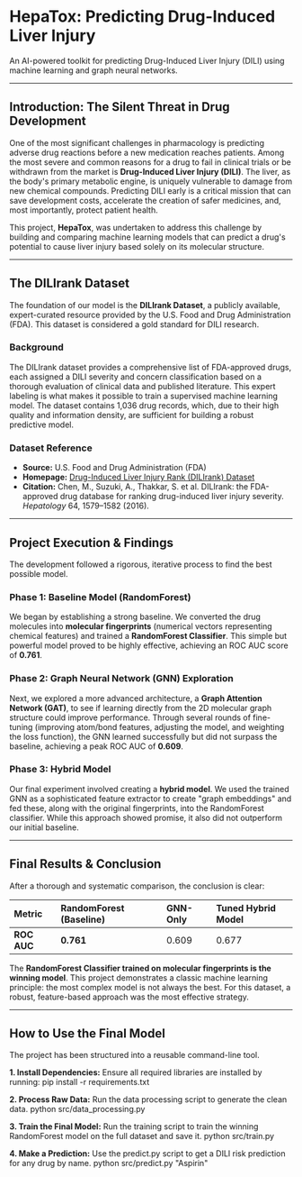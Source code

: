# HepaTox: Predicting Drug-Induced Liver Injury

An AI-powered toolkit for predicting Drug-Induced Liver Injury (DILI) using machine learning and graph neural networks.

---

## Introduction: The Silent Threat in Drug Development

One of the most significant challenges in pharmacology is predicting adverse drug reactions before a new medication reaches patients. Among the most severe and common reasons for a drug to fail in clinical trials or be withdrawn from the market is **Drug-Induced Liver Injury (DILI)**. The liver, as the body's primary metabolic engine, is uniquely vulnerable to damage from new chemical compounds. Predicting DILI early is a critical mission that can save development costs, accelerate the creation of safer medicines, and, most importantly, protect patient health.

This project, **HepaTox**, was undertaken to address this challenge by building and comparing machine learning models that can predict a drug's potential to cause liver injury based solely on its molecular structure.

---

## The DILIrank Dataset

The foundation of our model is the **DILIrank Dataset**, a publicly available, expert-curated resource provided by the U.S. Food and Drug Administration (FDA). This dataset is considered a gold standard for DILI research.

### Background

The DILIrank dataset provides a comprehensive list of FDA-approved drugs, each assigned a DILI severity and concern classification based on a thorough evaluation of clinical data and published literature. This expert labeling is what makes it possible to train a supervised machine learning model. The dataset contains 1,036 drug records, which, due to their high quality and information density, are sufficient for building a robust predictive model.

### Dataset Reference

* **Source:** U.S. Food and Drug Administration (FDA)
* **Homepage:** [Drug-Induced Liver Injury Rank (DILIrank) Dataset](https://www.fda.gov/science-research/liver-toxicity-knowledge-base-ltkb/drug-induced-liver-injury-rank-dilirank-dataset)
* **Citation:** Chen, M., Suzuki, A., Thakkar, S. et al. DILIrank: the FDA-approved drug database for ranking drug-induced liver injury severity. *Hepatology* 64, 1579–1582 (2016).

---

## Project Execution & Findings

The development followed a rigorous, iterative process to find the best possible model.

### Phase 1: Baseline Model (RandomForest)

We began by establishing a strong baseline. We converted the drug molecules into **molecular fingerprints** (numerical vectors representing chemical features) and trained a **RandomForest Classifier**. This simple but powerful model proved to be highly effective, achieving an ROC AUC score of **0.761**.

### Phase 2: Graph Neural Network (GNN) Exploration

Next, we explored a more advanced architecture, a **Graph Attention Network (GAT)**, to see if learning directly from the 2D molecular graph structure could improve performance. Through several rounds of fine-tuning (improving atom/bond features, adjusting the model, and weighting the loss function), the GNN learned successfully but did not surpass the baseline, achieving a peak ROC AUC of **0.609**.

### Phase 3: Hybrid Model

Our final experiment involved creating a **hybrid model**. We used the trained GNN as a sophisticated feature extractor to create "graph embeddings" and fed these, along with the original fingerprints, into the RandomForest classifier. While this approach showed promise, it also did not outperform our initial baseline.

---

## Final Results & Conclusion

After a thorough and systematic comparison, the conclusion is clear:

| Metric      | RandomForest (Baseline) | GNN-Only | Tuned Hybrid Model |
| :---------- | :---------------------- | :------- | :----------------- |
| **ROC AUC** | **0.761** | 0.609    | 0.677              |

The **RandomForest Classifier trained on molecular fingerprints is the winning model**. This project demonstrates a classic machine learning principle: the most complex model is not always the best. For this dataset, a robust, feature-based approach was the most effective strategy.

---

## How to Use the Final Model

The project has been structured into a reusable command-line tool.

**1. Install Dependencies:**
Ensure all required libraries are installed by running:
pip install -r requirements.txt

**2. Process Raw Data:**
Run the data processing script to generate the clean data.
python src/data_processing.py

**3. Train the Final Model:**
Run the training script to train the winning RandomForest model on the full dataset and save it.
python src/train.py

**4. Make a Prediction:**
Use the predict.py script to get a DILI risk prediction for any drug by name.
python src/predict.py "Aspirin"
